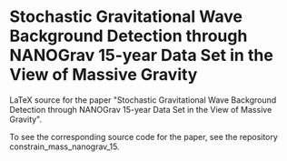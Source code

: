 # Stochastic Gravitational Wave Background Detection through NANOGrav 15-year Data Set in the View of Massive Gravity

LaTeX source for the paper "Stochastic Gravitational Wave Background Detection through NANOGrav 15-year Data Set in the View of Massive Gravity".

To see the corresponding source code for the paper, see the repository constrain_mass_nanograv_15.

